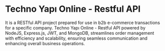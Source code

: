 # Techno Yapı Online - Restful API
It is a RESTful API project prepared for use in b2b e-commerce transactions for a specific company.
Techno Yapı Online - Restful API powered by NodeJS, Express.js, JWT, and MongoDB, streamlines order management with efficiency and scalability, ensuring seamless communication and enhancing overall business operations.

